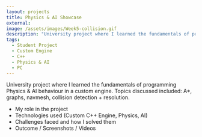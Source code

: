 ```yaml
---
layout: projects
title: Physics & AI Showcase
external:
image: /assets/images/Week5-collision.gif
description: "University project where I learned the fundamentals of programming Physics & AI behaviour in a custom engine. Topics discussed included: A*, graphs, navmesh, collision detection + resolution."
tags:
  - Student Project
  - Custom Engine
  - C++
  - Physics & AI
  - PC
---
```


<p>
  University project where I learned the fundamentals of programming Physics & AI behaviour in a custom engine. Topics discussed included: A*, graphs, navmesh, collision detection + resolution.
</p>

<p>
  <ul>
    <li>My role in the project</li>
    <li>Technologies used (Custom C++ Engine, Physics, AI)</li>
    <li>Challenges faced and how I solved them</li>
    <li>Outcome / Screenshots / Videos</li>
  </ul>
</p>